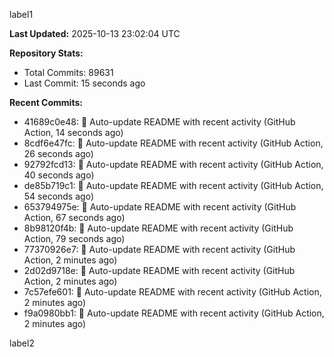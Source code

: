 
label1 
<!-- ACTIVITY_START -->
**Last Updated:** 2025-10-13 23:02:04 UTC

**Repository Stats:**
- Total Commits: 89631
- Last Commit: 15 seconds ago

**Recent Commits:**
- 41689c0e48: 🤖 Auto-update README with recent activity (GitHub Action, 14 seconds ago)
- 8cdf6e47fc: 🤖 Auto-update README with recent activity (GitHub Action, 26 seconds ago)
- 92792fcd13: 🤖 Auto-update README with recent activity (GitHub Action, 40 seconds ago)
- de85b719c1: 🤖 Auto-update README with recent activity (GitHub Action, 54 seconds ago)
- 653794975e: 🤖 Auto-update README with recent activity (GitHub Action, 67 seconds ago)
- 8b98120f4b: 🤖 Auto-update README with recent activity (GitHub Action, 79 seconds ago)
- 77370926e7: 🤖 Auto-update README with recent activity (GitHub Action, 2 minutes ago)
- 2d02d9718e: 🤖 Auto-update README with recent activity (GitHub Action, 2 minutes ago)
- 7c57efe601: 🤖 Auto-update README with recent activity (GitHub Action, 2 minutes ago)
- f9a0980bb1: 🤖 Auto-update README with recent activity (GitHub Action, 2 minutes ago)
<!-- ACTIVITY_END -->

label2
